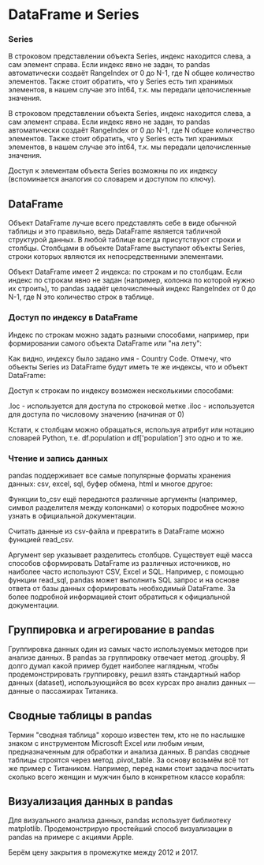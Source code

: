 # DataFrame и Series

### Series

В строковом представлении объекта Series, индекс находится слева, а сам элемент справа. Если индекс явно не задан, то pandas автоматически создаёт RangeIndex от 0 до N-1, где N общее количество элементов. Также стоит обратить, что у Series есть тип хранимых элементов, в нашем случае это int64, т.к. мы передали целочисленные значения.

В строковом представлении объекта Series, индекс находится слева, а сам элемент справа. Если индекс явно не задан, то pandas автоматически создаёт RangeIndex от 0 до N-1, где N общее количество элементов. Также стоит обратить, что у Series есть тип хранимых элементов, в нашем случае это int64, т.к. мы передали целочисленные значения.

Доступ к элементам объекта Series возможны по их индексу (вспоминается аналогия со словарем и доступом по ключу).

## DataFrame
Объект DataFrame лучше всего представлять себе в виде обычной таблицы и это правильно, ведь DataFrame является табличной структурой данных. В любой таблице всегда присутствуют строки и столбцы. Столбцами в объекте DataFrame выступают объекты Series, строки которых являются их непосредственными элементами.

Объект DataFrame имеет 2 индекса: по строкам и по столбцам. Если индекс по строкам явно не задан (например, колонка по которой нужно их строить), то pandas задаёт целочисленный индекс RangeIndex от 0 до N-1, где N это количество строк в таблице.

### Доступ по индексу в DataFrame
Индекс по строкам можно задать разными способами, например, при формировании самого объекта DataFrame или "на лету":

Как видно, индексу было задано имя - Country Code. Отмечу, что объекты Series из DataFrame будут иметь те же индексы, что и объект DataFrame:

Доступ к строкам по индексу возможен несколькими способами:

.loc - используется для доступа по строковой метке
.iloc - используется для доступа по числовому значению (начиная от 0)

Кстати, к столбцам можно обращаться, используя атрибут или нотацию словарей Python, т.е. df.population и df['population'] это одно и то же.

### Чтение и запись данных
pandas поддерживает все самые популярные форматы хранения данных: csv, excel, sql, буфер обмена, html и многое другое:

Функции to_csv ещё передаются различные аргументы (например, символ разделителя между колонками) о которых подробнее можно узнать в официальной документации.

Считать данные из csv-файла и превратить в DataFrame можно функцией read_csv.

Аргумент sep указывает разделитесь столбцов. Существует ещё масса способов сформировать DataFrame из различных источников, но наиболее часто используют CSV, Excel и SQL. Например, с помощью функции read_sql, pandas может выполнить SQL запрос и на основе ответа от базы данных сформировать необходимый DataFrame. За более подробной информацией стоит обратиться к официальной документации.

## Группировка и агрегирование в pandas
Группировка данных один из самых часто используемых методов при анализе данных. В pandas за группировку отвечает метод .groupby. Я долго думал какой пример будет наиболее наглядным, чтобы продемонстрировать группировку, решил взять стандартный набор данных (dataset), использующийся во всех курсах про анализ данных — данные о пассажирах Титаника. 

## Сводные таблицы в pandas
Термин "сводная таблица" хорошо известен тем, кто не по наслышке знаком с инструментом Microsoft Excel или любым иным, предназначенным для обработки и анализа данных. В pandas сводные таблицы строятся через метод .pivot_table. За основу возьмём всё тот же пример с Титаником. Например, перед нами стоит задача посчитать сколько всего женщин и мужчин было в конкретном классе корабля:

## Визуализация данных в pandas
Для визуального анализа данных, pandas использует библиотеку matplotlib. Продемонстрирую простейший способ визуализации в pandas на примере с акциями Apple.

Берём цену закрытия в промежутке между 2012 и 2017.